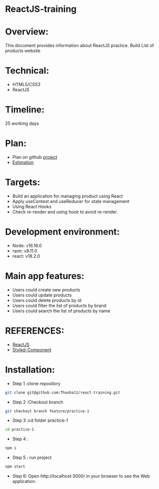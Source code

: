 # ReactJS-training

# Overview:

This document provides information about ReactJS practice. Build List of products website

# Technical:

- HTML5/CSS3
- ReactJS

# Timeline:

25 working days

# Plan:

- Plan on github [project](https://github.com/Thaoha11/react-training/projects/1)
- [Estimation](https://docs.google.com/document/d/1ADjTg72i9YvovtZ6MptBo0t1jYReN2OR/edit?usp=sharing&ouid=101599634004198816561&rtpof=true&sd=true)

# Targets:

- Build an application for managing product using React
- Apply useContext and useReducer for state management
- Using React Hooks
- Check re-render and using hook to avoid re-render.

# Development environment:

- Node: v16.16.0
- npm: v8.11.0
- react: v18.2.0

# Main app features:

- Users could create new products
- Users could update products
- Users could delete products by id
- Users could filter the list of products by brand
- Users could search the list of products by name

# REFERENCES:

- [ReactJS](https://reactjs.org/docs/thinking-in-react.html)
- [Styled-Component](https://styled-components.com/docs)

# Installation:

- Step 1 :clone repository

```bash
git clone git@github.com:Thaoha11/react-training.git
```

- Step 2 :Checkout branch

```bash
git checkout branch feature/practice-1
```

- Step 3 :cd folder practice-1

```bash
cd practice-1
```

- Step 4 :

```bash
npm i
```

- Step 5 : run project

```bash
npm start
```

- Step 6: Open http://localhost:3000/ in your browser to see the Web application.
